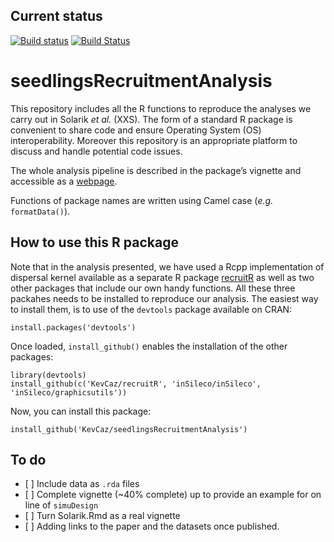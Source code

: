Current status
--------------

[![Build
status](https://ci.appveyor.com/api/projects/status/xcsiox3ufc4bab69?svg=true)](https://ci.appveyor.com/project/KevCaz/seedlingsrecruitmentanalysis)
[![Build
Status](https://travis-ci.org/KevCaz/seedlingsRecruitmentAnalysis.svg?branch=master)](https://travis-ci.org/KevCaz/seedlingsRecruitmentAnalysis)
<!-- [![codecov](https://codecov.io/gh/KevCaz/seedlingsRecruitmentAnalysis/branch/master/graph/badge.svg)](https://codecov.io/gh/KevCaz/seedlingsrecruitmentanalysis)
 -->

seedlingsRecruitmentAnalysis
============================

This repository includes all the R functions to reproduce the analyses
we carry out in Solarik *et al.* (XXS). The form of a standard R package
is convenient to share code and ensure Operating System (OS)
interoperability. Moreover this repository is an appropriate platform to
discuss and handle potential code issues.

The whole analysis pipeline is described in the package’s vignette and
accessible as a
[webpage](https://kevcaz.github.io/seedlingsRecruitmentAnalysis/).

Functions of package names are written using Camel case (*e.g.*
`formatData()`).

How to use this R package
-------------------------

Note that in the analysis presented, we have used a Rcpp implementation
of dispersal kernel available as a separate R package
[recruitR](https://github.com/KevCaz/recruitR) as well as two other
packages that include our own handy functions. All these three packahes
needs to be installed to reproduce our analysis. The easiest way to
install them, is to use of the `devtools` package available on CRAN:

    install.packages('devtools')

Once loaded, `install_github()` enables the installation of the other
packages:

    library(devtools)
    install_github(c('KevCaz/recruitR', 'inSileco/inSileco', 'inSileco/graphicsutils'))

Now, you can install this package:

    install_github('KevCaz/seedlingsRecruitmentAnalysis')

To do
-----

-   \[ \] Include data as `.rda` files
-   \[ \] Complete vignette (~40% complete) up to provide an example for
    on line of `simuDesign`
-   \[ \] Turn Solarik.Rmd as a real vignette
-   \[ \] Adding links to the paper and the datasets once published.
